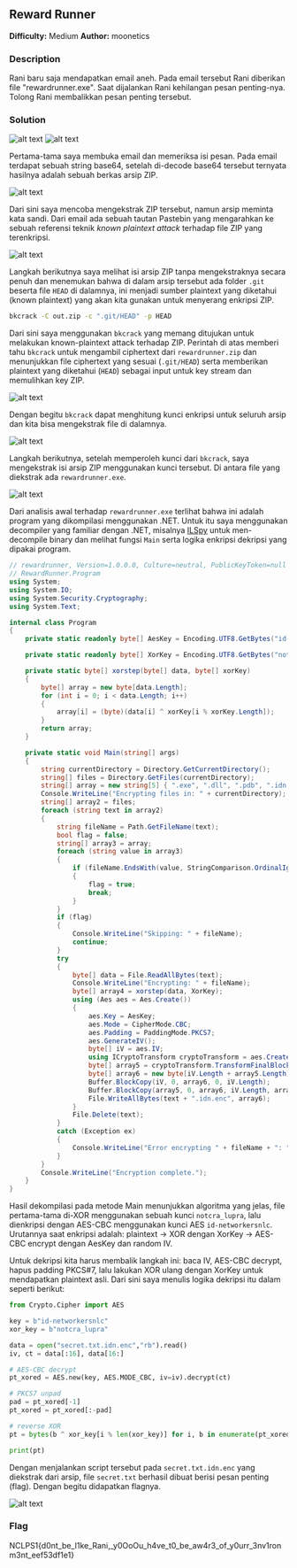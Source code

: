 ## Reward Runner
**Difficulty:** Medium
**Author:** moonetics

### Description
Rani baru saja mendapatkan email aneh. Pada email tersebut Rani diberikan file "rewardrunner.exe". Saat dijalankan Rani kehilangan pesan penting-nya. Tolong Rani membalikkan pesan penting tersebut.

### Solution
![alt text](image.png)
![alt text](image-1.png)

Pertama-tama saya membuka email dan memeriksa isi pesan. Pada email terdapat sebuah string base64, setelah di-decode base64 tersebut ternyata hasilnya adalah sebuah berkas arsip ZIP. 

![alt text](image-2.png)

Dari sini saya mencoba mengekstrak ZIP tersebut, namun arsip meminta kata sandi. Dari email ada sebuah tautan Pastebin yang mengarahkan ke sebuah referensi teknik *known plaintext attack* terhadap file ZIP yang terenkripsi. 

![alt text](image-3.png)

Langkah berikutnya saya melihat isi arsip ZIP tanpa mengekstraknya secara penuh dan menemukan bahwa di dalam arsip tersebut ada folder `.git` beserta file `HEAD` di dalamnya, ini menjadi sumber plaintext yang diketahui (known plaintext) yang akan kita gunakan untuk menyerang enkripsi ZIP.

```bash
bkcrack -C out.zip -c ".git/HEAD" -p HEAD
```

Dari sini saya menggunakan `bkcrack` yang memang ditujukan untuk melakukan known-plaintext attack terhadap ZIP. Perintah di atas memberi tahu `bkcrack` untuk mengambil ciphertext dari `rewardrunner.zip` dan menunjukkan file ciphertext yang sesuai (`.git/HEAD`) serta memberikan plaintext yang diketahui (`HEAD`) sebagai input untuk key stream dan memulihkan key ZIP. 

![alt text](image-4.png)

Dengan begitu `bkcrack` dapat menghitung kunci enkripsi untuk seluruh arsip dan kita bisa mengekstrak file di dalamnya.

![alt text](image-5.png)

Langkah berikutnya, setelah memperoleh kunci dari `bkcrack`, saya mengekstrak isi arsip ZIP menggunakan kunci tersebut. Di antara file yang diekstrak ada `rewardrunner.exe`. 

![alt text](image-6.png)

Dari analisis awal terhadap `rewardrunner.exe` terlihat bahwa ini adalah program yang dikompilasi menggunakan .NET. Untuk itu saya menggunakan decompiler yang familiar dengan .NET, misalnya [ILSpy](https://github.com/icsharpcode/ILSpy) untuk men-decompile binary dan melihat fungsi `Main` serta logika enkripsi dekripsi yang dipakai program.

```csharp
// rewardrunner, Version=1.0.0.0, Culture=neutral, PublicKeyToken=null
// RewardRunner.Program
using System;
using System.IO;
using System.Security.Cryptography;
using System.Text;

internal class Program
{
	private static readonly byte[] AesKey = Encoding.UTF8.GetBytes("id-networkersnlc");

	private static readonly byte[] XorKey = Encoding.UTF8.GetBytes("notcra_lupra");

	private static byte[] xorstep(byte[] data, byte[] xorKey)
	{
		byte[] array = new byte[data.Length];
		for (int i = 0; i < data.Length; i++)
		{
			array[i] = (byte)(data[i] ^ xorKey[i % xorKey.Length]);
		}
		return array;
	}

	private static void Main(string[] args)
	{
		string currentDirectory = Directory.GetCurrentDirectory();
		string[] files = Directory.GetFiles(currentDirectory);
		string[] array = new string[5] { ".exe", ".dll", ".pdb", ".idn.enc", "LICENSE" };
		Console.WriteLine("Encrypting files in: " + currentDirectory);
		string[] array2 = files;
		foreach (string text in array2)
		{
			string fileName = Path.GetFileName(text);
			bool flag = false;
			string[] array3 = array;
			foreach (string value in array3)
			{
				if (fileName.EndsWith(value, StringComparison.OrdinalIgnoreCase))
				{
					flag = true;
					break;
				}
			}
			if (flag)
			{
				Console.WriteLine("Skipping: " + fileName);
				continue;
			}
			try
			{
				byte[] data = File.ReadAllBytes(text);
				Console.WriteLine("Encrypting: " + fileName);
				byte[] array4 = xorstep(data, XorKey);
				using (Aes aes = Aes.Create())
				{
					aes.Key = AesKey;
					aes.Mode = CipherMode.CBC;
					aes.Padding = PaddingMode.PKCS7;
					aes.GenerateIV();
					byte[] iV = aes.IV;
					using ICryptoTransform cryptoTransform = aes.CreateEncryptor(aes.Key, aes.IV);
					byte[] array5 = cryptoTransform.TransformFinalBlock(array4, 0, array4.Length);
					byte[] array6 = new byte[iV.Length + array5.Length];
					Buffer.BlockCopy(iV, 0, array6, 0, iV.Length);
					Buffer.BlockCopy(array5, 0, array6, iV.Length, array5.Length);
					File.WriteAllBytes(text + ".idn.enc", array6);
				}
				File.Delete(text);
			}
			catch (Exception ex)
			{
				Console.WriteLine("Error encrypting " + fileName + ": " + ex.Message);
			}
		}
		Console.WriteLine("Encryption complete.");
	}
}
```

Hasil dekompilasi pada metode Main menunjukkan algoritma yang jelas, file  pertama-tama di-XOR menggunakan sebuah kunci `notcra_lupra`, lalu dienkripsi dengan AES-CBC menggunakan kunci AES `id-networkersnlc`. Urutannya saat enkripsi adalah: plaintext → XOR dengan XorKey → AES-CBC encrypt dengan AesKey dan random IV. 

Untuk dekripsi kita harus membalik langkah ini: baca IV, AES-CBC decrypt, hapus padding PKCS#7, lalu lakukan XOR ulang dengan XorKey untuk mendapatkan plaintext asli. Dari sini saya menulis logika dekripsi itu dalam seperti berikut:

```python
from Crypto.Cipher import AES

key = b"id-networkersnlc"
xor_key = b"notcra_lupra"

data = open("secret.txt.idn.enc","rb").read()
iv, ct = data[:16], data[16:]

# AES-CBC decrypt
pt_xored = AES.new(key, AES.MODE_CBC, iv=iv).decrypt(ct)

# PKCS7 unpad
pad = pt_xored[-1]
pt_xored = pt_xored[:-pad]

# reverse XOR
pt = bytes(b ^ xor_key[i % len(xor_key)] for i, b in enumerate(pt_xored))

print(pt)
```

Dengan menjalankan script tersebut pada `secret.txt.idn.enc` yang diekstrak dari arsip, file `secret.txt` berhasil dibuat berisi pesan penting (flag). Dengan begitu didapatkan flagnya.

![alt text](image-7.png)

### Flag
NCLPS1{d0nt_be_l1ke_Rani,_y0OoOu_h4ve_t0_be_aw4r3_of_y0urr_3nv1ronm3nt_eef53df1e1}
